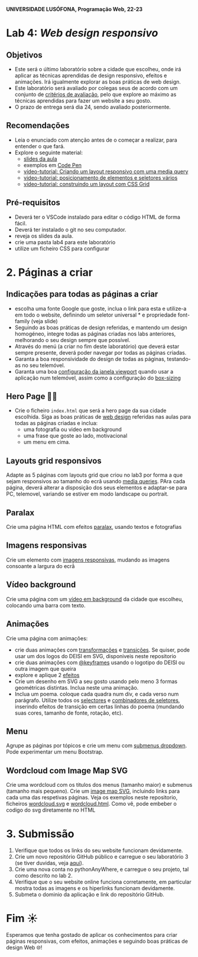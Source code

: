 **UNIVERSIDADE LUSÓFONA, Programação Web, 22-23**
 
# Lab 4: *Web design responsivo* 

## Objetivos
* Este será o último laboratório sobre a cidade que escolheu, onde irá aplicar as técnicas aprendidas de design responsivo, efeitos e animações. Irá igualmente explorar as boas práticas de web design.
* Este laboratório será avaliado por colegas seus de acordo com um conjunto de [critérios de avaliação](https://github.com/ULHT-PW/pw23-lab4/blob/main/PW%20-%20Lab%204%20-%20criterios%20de%20avalia%C3%A7%C3%A3o.pdf), pelo que explore ao máximo as técnicas aprendidas para fazer um website a seu gosto.
* O prazo de entrega será dia 24, sendo avaliado posteriormente.

## Recomendações
* Leia o enunciado com atenção antes de o começar a realizar, para entender o que fará.
* Explore o seguinte material:
    * [slides da aula](https://moodle.ensinolusofona.pt/course/view.php?id=9482#section-1)
    * exemplos em [Code Pen](https://codepen.io/LucioStuder/collections/?grid_type=list)
    * [vídeo-tutorial: Criando um layout responsivo com uma media query](https://educast.fccn.pt/vod/clips/23dbqe9keb/streaming.html?locale=pt)
    * [video-tutorial: posicionamento de elementos e seletores vários](https://educast.fccn.pt/vod/clips/1tmk0lmtww/html5.html?locale=en)
    * [vídeo-tutorial: construindo um layout com CSS Grid](https://educast.fccn.pt/vod/clips/1qib570kz7/html5.html?locale=en)


## Pré-requisitos
* Deverá ter o VSCode instalado para editar o código HTML de forma fácil.
* Deverá ter instalado o git no seu computador.
* reveja os slides da aula.
* crie uma pasta lab4 para este laboratório
* utilize um ficheiro CSS para configurar 

# 2. Páginas a criar
## Indicações para todas as páginas a criar
* escolha uma fonte Google que goste, inclua o link para esta e utilize-a em todo o website, definindo um seletor universal * e propriedade font-family (veja slide)
* Seguindo as boas práticas de design referidas, e mantendo um design homogéneo, integre todas as páginas criadas nos labs anteriores, melhorando o seu design sempre que possível.
* Através do menú (a criar no fim deste laboratório) que deverá estar sempre presente, deverá poder navegar por todas as páginas criadas.
* Garanta a boa responsividade do design de todas as páginas, testando-as no seu telemóvel.
* Garanta uma boa [configuração da janela viewport](https://moodle.ensinolusofona.pt/pluginfile.php/549222/mod_label/intro/pw-02.7-design-responsivo.pdf?#page=4) quando usar a aplicação num telemóvel, assim como a configuração do [box-sizing](https://moodle.ensinolusofona.pt/pluginfile.php/549222/mod_label/intro/pw-02.7-design-responsivo.pdf?#page=6)

## Hero Page 🦸‍♀️

* Crie o ficheiro `index.html` que será a hero page da sua cidade escolhida. Siga as boas práticas de [web design](https://moodle.ensinolusofona.pt/pluginfile.php/549222/mod_label/intro/pw-02.10-web-design.pdf) referidas nas aulas para todas as páginas criadas e inclua:
   * uma fotografia ou video em background
   * uma frase que goste ao lado, motivacional
   * um menu em cima. 

## Layouts grid responsivos
Adapte as 5 páginas com layouts grid que criou no lab3 por forma a que sejam responsivos ao tamanho do ecrã usando [media queries](https://moodle.ensinolusofona.pt/pluginfile.php/549222/mod_label/intro/pw-02.7-design-responsivo.pdf?#page=11). PAra cada página, deverá alterar a disposição dos seus elementos e adaptar-se para PC, telemovel, variando se estiver em modo landscape ou portrait.

## Paralax

Crie uma página HTML com efeitos [paralax](https://moodle.ensinolusofona.pt/pluginfile.php/549222/mod_label/intro/pw-02.8-efeitos-e-animacoes.pdf#page=12), usando textos e fotografias 

## Imagens responsivas

Crie um elemento com [imagens responsivas](https://moodle.ensinolusofona.pt/pluginfile.php/549222/mod_label/intro/pw-02.8-efeitos-e-animacoes.pdf#page=6), mudando as imagens consoante a largura do ecrã

## Vídeo background

Crie uma página com um [vídeo em background](https://moodle.ensinolusofona.pt/pluginfile.php/549222/mod_label/intro/pw-02.8-efeitos-e-animacoes.pdf#page=11) da cidade que escolheu, colocando uma barra com texto. 

## Animações

Crie uma página com animações:
* crie duas animações com [transformações](https://moodle.ensinolusofona.pt/pluginfile.php/549222/mod_label/intro/pw-02.8-efeitos-e-animacoes.pdf#page=17) e [transições](https://moodle.ensinolusofona.pt/pluginfile.php/549222/mod_label/intro/pw-02.8-efeitos-e-animacoes.pdf#page=20). Se quiser, pode usar um dos logos do DEISI em SVG, disponiveis neste repositorio
* crie duas animações com [@keyframes](https://moodle.ensinolusofona.pt/pluginfile.php/549222/mod_label/intro/pw-02.8-efeitos-e-animacoes.pdf#page=22) usando o logotipo do DEISI ou outra imagem que queira
* explore e aplique 2 [efeitos](https://moodle.ensinolusofona.pt/pluginfile.php/549222/mod_label/intro/pw-02.8-efeitos-e-animacoes.pdf#page=22) 
* Crie um desenho em SVG a seu gosto usando pelo meno 3 formas geométricas distintas. Inclua neste uma animação.
* Inclua um poema. coloque cada quadra num div, e cada verso num parágrafo. Utilize todos os [selectores](https://moodle.ensinolusofona.pt/pluginfile.php/549222/mod_label/intro/pw-02.4-css-e-seus-seletores.pdf?#page=17) e [combinadores de seletores](https://moodle.ensinolusofona.pt/pluginfile.php/549222/mod_label/intro/pw-02.4-css-e-seus-seletores.pdf?#page=37), inserindo efeitos de transição em certas linhas do poema (mundando suas cores, tamanho de fonte, rotação, etc).

## Menu 

Agrupe as páginas por tópicos e crie um menu com [submenus dropdown](https://codepen.io/LucioStuder/pen/mdprdBK). Pode experimentar um menu Bootstrap.

## Wordcloud com  Image Map SVG

Crie uma wordcloud com os titulos dos menus (tamanho maior) e submenus (tamanho mais pequeno). Crie um [image map SVG](https://moodle.ensinolusofona.pt/pluginfile.php/549222/mod_label/intro/pw-02.9-SVG.pdf?#page=13), incluindo links para cada uma das respetivas páginas. Veja os exemplos neste repositorio, ficheiros [wordcloud.svg](https://github.com/ULHT-PW/pw23-lab4/blob/main/wordcloud.svg) e [wordcloud.html](https://github.com/ULHT-PW/pw23-lab4/blob/main/wordcloud.html). Como vê, pode embeber o codigo do svg diretamente no HTML


# 3. Submissão

1. Verifique que todos os links do seu website funcionam devidamente.
2. Crie um novo repositório GitHub público e carregue o seu laboratório 3 (se tiver duvidas, veja [aqui](https://github.com/ULHT-PW/git)).
3. Crie uma nova conta no pythonAnyWhere, e carregue o seu projeto, tal como descrito no lab 2.
4. Verifique que o seu website online funciona corretamente, em particular mostra todas as imagens e os hiperlinks funcionam devidamente.
5. Submeta o dominio da aplicação e link do repositório GitHub.


 # Fim ☀
 
Esperamos que tenha gostado de aplicar os conhecimentos para criar páginas responsivas, com efeitos, animações e seguindo boas práticas de design Web &#127760;!
